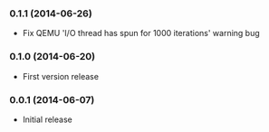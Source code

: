 ### 0.1.1 (2014-06-26)

  - Fix QEMU 'I/O thread has spun for 1000 iterations' warning bug

### 0.1.0 (2014-06-20)

  - First version release

### 0.0.1 (2014-06-07)

  - Initial release
